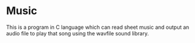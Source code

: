 # Music #


This is a program in C language which can read sheet music and output an audio file to play that song using the wavfile sound library.
